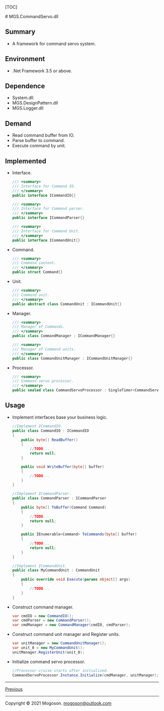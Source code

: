 [TOC]

﻿# MGS.CommandServo.dll

## Summary

- A framework for command servo system.

## Environment

- .Net Framework 3.5 or above.

## Dependence

- System.dll
- MGS.DesignPattern.dll
- MGS.Logger.dll

## Demand

- Read command buffer from IO.
- Parse buffer to command.
- Execute command by unit.

## Implemented

- Interface.

  ```C#
  /// <summary>
  /// Interface for Command IO.
  /// </summary>
  public interface ICommandIO{}
  
  /// <summary>
  /// Interface for Command parser.
  /// </summary>
  public interface ICommandParser{}
  
  /// <summary>
  /// Interface for Command Unit.
  /// </summary>
  public interface ICommandUnit{}
  ```

- Command.

  ```C#
  /// <summary>
  /// Command content.
  /// </summary>
  public struct Command{}
  ```
  
- Unit.

  ```C#
  /// <summary>
  /// Command unit.
  /// </summary>
  public abstract class CommandUnit : ICommandUnit{}
  ```
  
- Manager.

  ```C#
  /// <summary>
  /// Manager of Commands.
  /// </summary>
  public class CommandManager : ICommandManager{}
  
  /// <summary>
  /// Manager of Command units.
  /// </summary>
  public class CommandUnitManager : ICommandUnitManager{}
  ```

- Processor.

  ```C#
  /// <summary>
  /// Command servo processor.
  /// </summary>
  public sealed class CommandServoProcessor : SingleTimer<CommandServoProcessor>, ICommandServoProcessor{}
  ```

## Usage

- Implement interfaces base your business logic.

  ```C#
  //Implement ICommandIO.
  public class CommandIO : ICommandIO
  {
      public byte[] ReadBuffer()
      {
          //TODO...
          return null;
      }
  
      public void WriteBuffer(byte[] buffer)
      {
          //TODO...
      }
  }
  
  //Implement ICommandParser.
  public class CommandParser : ICommandParser
  {
      public byte[] ToBuffer(Command Command)
      {
          //TODO...
          return null;
      }
  
      public IEnumerable<Command> ToCommands(byte[] buffer)
      {
          //TODO...
          return null;
      }
  }
  
  //Implement ICommandUnit.
  public class MyCommandUnit : CommandUnit
  {
      public override void Execute(params object[] args)
      {
          //TODO...
      }
  }
  ```
  
- Construct command manager.

  ```c#
  var cmdIO = new CommandIO();
  var cmdParser = new CommandParser();
  var cmdManager = new CommandManager(cmdIO, cmdParser);
  ```
  
- Construct command unit manager and Register units.

  ```C#
  var unitManager = new CommandUnitManager();
  var unit_0 = new MyCommandUnit();
  unitManager.RegisterUnit(unit_0);
  ```

- Initialize command servo processor.

  ```C#
  //Processor cruise starts after initialized.
  CommandServoProcessor.Instance.Initialize(cmdManager, unitManager);
  ```
  
------

[Previous](../../README.md)

------

Copyright © 2021 Mogoson.	mogoson@outlook.com